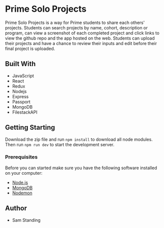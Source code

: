 # Prime Solo Projects
Prime Solo Projects is a way for Prime students to share each others' projects. Students can search projects by name, cohort, description or program, can view a screenshot of each completed project and click links to view the github repo and the app hosted on the web. Students can upload their projects and have a chance to review their inputs and edit before their final project is uploaded. 

## Built With
- JavaScript
- React
- Redux
- Nodejs
- Express
- Passport
- MongoDB
- FilestackAPI

## Getting Starting
Download the zip file and run ```npm install``` to download all node modules. Then run ```npm run dev``` to start the development server. 

### Prerequisites
Before you can started make sure you have the following software installed on your computer: 

- [Node.js](https://nodejs.org/en/)
- [MongoDB](https://www.mongodb.com/)
- [Nodemon](https://nodemon.io/)

## Author
- Sam Standing



